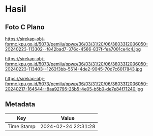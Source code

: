 # Hasil

## Foto C Plano

https://sirekap-obj-formc.kpu.go.id/5073/pemilu/ppwp/36/03/31/20/06/3603312006050-20240223-113302--f842bad7-376c-4566-837f-fea7001ce4c4.jpg

https://sirekap-obj-formc.kpu.go.id/5073/pemilu/ppwp/36/03/31/20/06/3603312006050-20240223-113403--1263f3bb-5514-4de2-9045-70d7c6017843.jpg

https://sirekap-obj-formc.kpu.go.id/5073/pemilu/ppwp/36/03/31/20/06/3603312006050-20240217-164544--8aa92795-25b5-4e05-b5b0-de7e84f71240.jpg


## Metadata

| Key        | Value               |
| ---------- | ------------------- |
| Time Stamp | 2024-02-24 22:31:28 |



